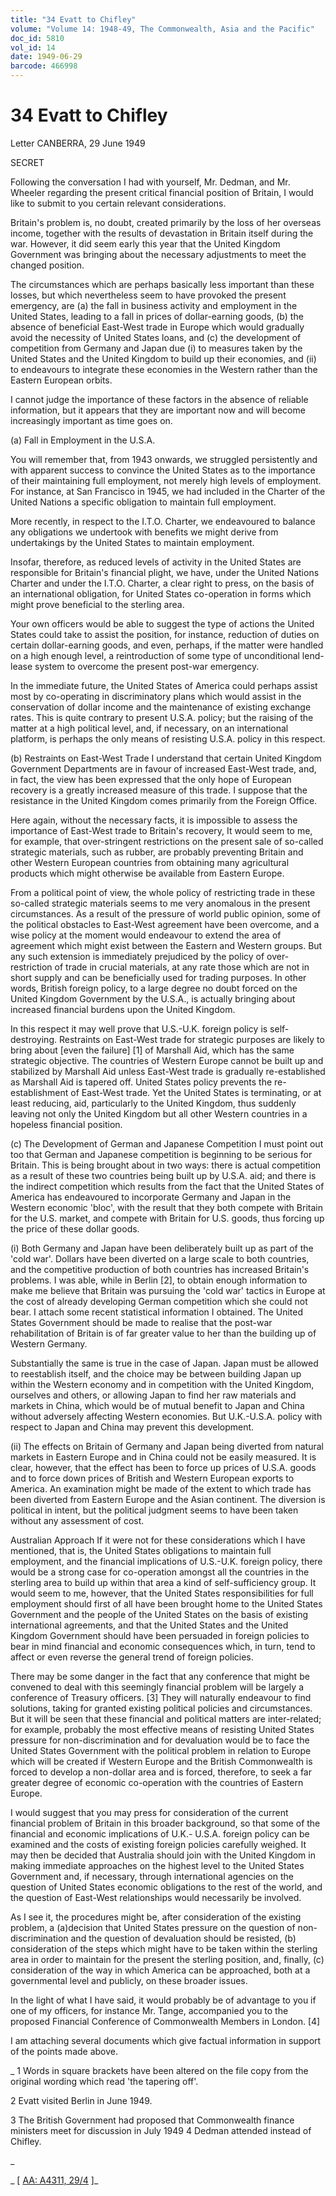 ```yaml
---
title: "34 Evatt to Chifley"
volume: "Volume 14: 1948-49, The Commonwealth, Asia and the Pacific"
doc_id: 5810
vol_id: 14
date: 1949-06-29
barcode: 466998
---
```


# 34 Evatt to Chifley

Letter CANBERRA, 29 June 1949

SECRET

Following the conversation I had with yourself, Mr. Dedman, and Mr. Wheeler regarding the present critical financial position of Britain, I would like to submit to you certain relevant considerations.

Britain's problem is, no doubt, created primarily by the loss of her overseas income, together with the results of devastation in Britain itself during the war. However, it did seem early this year that the United Kingdom Government was bringing about the necessary adjustments to meet the changed position.

The circumstances which are perhaps basically less important than these losses, but which nevertheless seem to have provoked the present emergency, are (a) the fall in business activity and employment in the United States, leading to a fall in prices of dollar-earning goods, (b) the absence of beneficial East-West trade in Europe which would gradually avoid the necessity of United States loans, and (c) the development of competition from Germany and Japan due (i) to measures taken by the United States and the United Kingdom to build up their economies, and (ii) to endeavours to integrate these economies in the Western rather than the Eastern European orbits.

I cannot judge the importance of these factors in the absence of reliable information, but it appears that they are important now and will become increasingly important as time goes on.

(a) Fall in Employment in the U.S.A.

You will remember that, from 1943 onwards, we struggled persistently and with apparent success to convince the United States as to the importance of their maintaining full employment, not merely high levels of employment. For instance, at San Francisco in 1945, we had included in the Charter of the United Nations a specific obligation to maintain full employment.

More recently, in respect to the I.T.O. Charter, we endeavoured to balance any obligations we undertook with benefits we might derive from undertakings by the United States to maintain employment.

Insofar, therefore, as reduced levels of activity in the United States are responsible for Britain's financial plight, we have, under the United Nations Charter and under the I.T.O. Charter, a clear right to press, on the basis of an international obligation, for United States co-operation in forms which might prove beneficial to the sterling area.

Your own officers would be able to suggest the type of actions the United States could take to assist the position, for instance, reduction of duties on certain dollar-earning goods, and even, perhaps, if the matter were handled on a high enough level, a reintroduction of some type of unconditional lend-lease system to overcome the present post-war emergency.

In the immediate future, the United States of America could perhaps assist most by co-operating in discriminatory plans which would assist in the conservation of dollar income and the maintenance of existing exchange rates. This is quite contrary to present U.S.A. policy; but the raising of the matter at a high political level, and, if necessary, on an international platform, is perhaps the only means of resisting U.S.A. policy in this respect.

(b) Restraints on East-West Trade I understand that certain United Kingdom Government Departments are in favour of increased East-West trade, and, in fact, the view has been expressed that the only hope of European recovery is a greatly increased measure of this trade. I suppose that the resistance in the United Kingdom comes primarily from the Foreign Office.

Here again, without the necessary facts, it is impossible to assess the importance of East-West trade to Britain's recovery, It would seem to me, for example, that over-stringent restrictions on the present sale of so-called strategic materials, such as rubber, are probably preventing Britain and other Western European countries from obtaining many agricultural products which might otherwise be available from Eastern Europe.

From a political point of view, the whole policy of restricting trade in these so-called strategic materials seems to me very anomalous in the present circumstances. As a result of the pressure of world public opinion, some of the political obstacles to East-West agreement have been overcome, and a wise policy at the moment would endeavour to extend the area of agreement which might exist between the Eastern and Western groups. But any such extension is immediately prejudiced by the policy of over- restriction of trade in crucial materials, at any rate those which are not in short supply and can be beneficially used for trading purposes. In other words, British foreign policy, to a large degree no doubt forced on the United Kingdom Government by the U.S.A., is actually bringing about increased financial burdens upon the United Kingdom.

In this respect it may well prove that U.S.-U.K. foreign policy is self-destroying. Restraints on East-West trade for strategic purposes are likely to bring about [even the failure] [1] of Marshall Aid, which has the same strategic objective. The countries of Western Europe cannot be built up and stabilized by Marshall Aid unless East-West trade is gradually re-established as Marshall Aid is tapered off. United States policy prevents the re- establishment of East-West trade. Yet the United States is terminating, or at least reducing, aid, particularly to the United Kingdom, thus suddenly leaving not only the United Kingdom but all other Western countries in a hopeless financial position.

(c) The Development of German and Japanese Competition I must point out too that German and Japanese competition is beginning to be serious for Britain. This is being brought about in two ways: there is actual competition as a result of these two countries being built up by U.S.A. aid; and there is the indirect competition which results from the fact that the United States of America has endeavoured to incorporate Germany and Japan in the Western economic 'bloc', with the result that they both compete with Britain for the U.S. market, and compete with Britain for U.S. goods, thus forcing up the price of these dollar goods.

(i) Both Germany and Japan have been deliberately built up as part of the 'cold war'. Dollars have been diverted on a large scale to both countries, and the competitive production of both countries has increased Britain's problems. I was able, while in Berlin [2], to obtain enough information to make me believe that Britain was pursuing the 'cold war' tactics in Europe at the cost of already developing German competition which she could not bear. I attach some recent statistical information I obtained. The United States Government should be made to realise that the post-war rehabilitation of Britain is of far greater value to her than the building up of Western Germany.

Substantially the same is true in the case of Japan. Japan must be allowed to reestablish itself, and the choice may be between building Japan up within the Western economy and in competition with the United Kingdom, ourselves and others, or allowing Japan to find her raw materials and markets in China, which would be of mutual benefit to Japan and China without adversely affecting Western economies. But U.K.-U.S.A. policy with respect to Japan and China may prevent this development.

(ii) The effects on Britain of Germany and Japan being diverted from natural markets in Eastern Europe and in China could not be easily measured. It is clear, however, that the effect has been to force up prices of U.S.A. goods and to force down prices of British and Western European exports to America. An examination might be made of the extent to which trade has been diverted from Eastern Europe and the Asian continent. The diversion is political in intent, but the political judgment seems to have been taken without any assessment of cost.

Australian Approach If it were not for these considerations which I have mentioned, that is, the United States obligations to maintain full employment, and the financial implications of U.S.-U.K. foreign policy, there would be a strong case for co-operation amongst all the countries in the sterling area to build up within that area a kind of self-sufficiency group. It would seem to me, however, that the United States responsibilities for full employment should first of all have been brought home to the United States Government and the people of the United States on the basis of existing international agreements, and that the United States and the United Kingdom Government should have been persuaded in foreign policies to bear in mind financial and economic consequences which, in turn, tend to affect or even reverse the general trend of foreign policies.

There may be some danger in the fact that any conference that might be convened to deal with this seemingly financial problem will be largely a conference of Treasury officers. [3] They will naturally endeavour to find solutions, taking for granted existing political policies and circumstances. But it will be seen that these financial and political matters are inter-related; for example, probably the most effective means of resisting United States pressure for non-discrimination and for devaluation would be to face the United States Government with the political problem in relation to Europe which will be created if Western Europe and the British Commonwealth is forced to develop a non-dollar area and is forced, therefore, to seek a far greater degree of economic co-operation with the countries of Eastern Europe.

I would suggest that you may press for consideration of the current financial problem of Britain in this broader background, so that some of the financial and economic implications of U.K.- U.S.A. foreign policy can be examined and the costs of existing foreign policies carefully weighed. It may then be decided that Australia should join with the United Kingdom in making immediate approaches on the highest level to the United States Government and, if necessary, through international agencies on the question of United States economic obligations to the rest of the world, and the question of East-West relationships would necessarily be involved.

As I see it, the procedures might be, after consideration of the existing problem, a (a)decision that United States pressure on the question of non-discrimination and the question of devaluation should be resisted, (b) consideration of the steps which might have to be taken within the sterling area in order to maintain for the present the sterling position, and, finally, (c) consideration of the way in which America can be approached, both at a governmental level and publicly, on these broader issues.

In the light of what I have said, it would probably be of advantage to you if one of my officers, for instance Mr. Tange, accompanied you to the proposed Financial Conference of Commonwealth Members in London. [4]

I am attaching several documents which give factual information in support of the points made above.

_ 1 Words in square brackets have been altered on the file copy from the original wording which read 'the tapering off'.

2 Evatt visited Berlin in June 1949.

3 The British Government had proposed that Commonwealth finance ministers meet for discussion in July 1949 4 Dedman attended instead of Chifley.

_

_ [ [AA: A4311, 29/4](http://www.naa.gov.au/cgi-bin/Search?O=I&Number=466998) ]_
